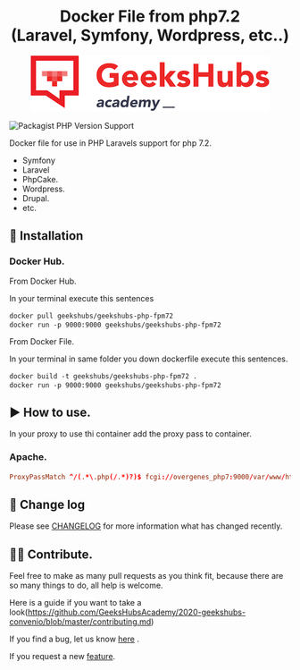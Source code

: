<h1 align="center">
 Docker File from php7.2  <br>
 (Laravel, Symfony, Wordpress, etc..)
</h1>

<p align="center">
    <img src="https://github.com/GeeksHubsAcademy/2020-geekshubs-media/blob/master/image/logo.png">	
</p>


![Packagist PHP Version Support](https://img.shields.io/badge/php-%5E7.2-blue)


Docker file for use in PHP Laravels support for php 7.2.
- Symfony
- Laravel
- PhpCake.
- Wordpress.
- Drupal.
- etc.




## 🚀 Installation
### Docker Hub.

From Docker Hub.

In your terminal execute this sentences
```terminal
docker pull geekshubs/geekshubs-php-fpm72
docker run -p 9000:9000 geekshubs/geekshubs-php-fpm72  
```
From Docker File.

In your terminal in same folder you down dockerfile execute this sentences.
```terminal
docker build -t geekshubs/geekshubs-php-fpm72 .
docker run -p 9000:9000 geekshubs/geekshubs-php-fpm72  
```

## :arrow_forward: How to use.
In your proxy to use thi container add the proxy pass to container.
### Apache.
```conf
ProxyPassMatch ^/(.*\.php(/.*)?)$ fcgi://overgenes_php7:9000/var/www/html/public/$1
```

## :mag_right: Change log
Please see <a href="https://github.com/GeeksHubs/Geekshubs-php-fpm72/blob/master/changelog.md">CHANGELOG</a> for more information what has changed recently.



## :superhero_woman: Contribute.
Feel free to make as many pull requests as you think fit, because there are so many things to do, all help is welcome.

Here is a guide if you want to take a look(https://github.com/GeeksHubsAcademy/2020-geekshubs-convenio/blob/master/contributing.md)

If you find a bug, let us know <a href="https://github.com/GeeksHubs/Geekshubs-php-fpm72/issues">here</a> .

If you request a new  <a href ="https://github.com/GeeksHubs/Geekshubs-php-fpm72/issues"> feature</a>.

